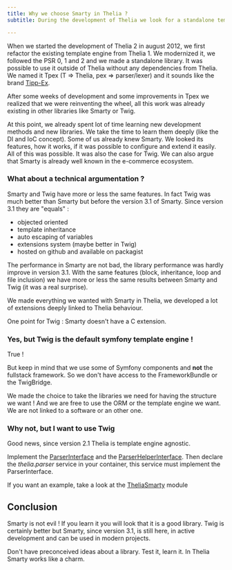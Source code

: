 ```yaml
---
title: Why we choose Smarty in Thelia ?
subtitle: During the development of Thelia we look for a standalone template engine. Here I explain why we choose Smarty instead of other libraries

---
```


When we started the development of Thelia 2 in august 2012, we first refactor the existing template engine from Thelia 1.
We modernized it, we followed the PSR 0, 1 and 2 and we made a standalone library. It was possible to use it outside of Thelia
without any dependencies from Thelia. We named it Tpex (T => Thelia, pex => parser/lexer) and it sounds like the brand 
[Tipp-Ex](https://en.wikipedia.org/wiki/Tipp-Ex).

After some weeks of development and some improvements in Tpex we realized that we were reinventing the wheel, all this work 
was already existing in other libraries like Smarty or Twig.

At this point, we already spent lot of time learning new development methods and new libraries. We take the time to learn
them deeply (like the DI and IoC concept). Some of us already knew Smarty. We looked its features, how it works, if it was possible
to configure and extend it easily. All of this was possible. It was also the case for Twig. We can also argue that Smarty is 
already well known in the e-commerce ecosystem.

### What about a technical argumentation ?

Smarty and Twig have more or less the same features. In fact Twig was much better than Smarty but before the version 3.1
of Smarty. Since version 3.1 they are "equals" : 

* objected oriented
* template inheritance
* auto escaping of variables
* extensions system (maybe better in Twig)
* hosted on github and available on packagist

The performance in Smarty are not bad, the library performance was hardly improve in version 3.1. With the same features (block, inheritance, loop and file inclusion) we have more 
or less the same results between Smarty and Twig (it was a real surprise).

We made everything we wanted with Smarty in Thelia, we developed a lot of extensions deeply linked to Thelia behaviour.

One point for Twig : Smarty doesn't have a C extension.

### Yes, but Twig is the default symfony template engine !

True !

But keep in mind that we use some of Symfony components and **not** the fullstack framework. So we don't have access to the 
FrameworkBundle or the TwigBridge. 

We made the choice to take the libraries we need for having the structure we want ! And we are free to use the ORM or the
template engine we want. We are not linked to a software or an other one.

### Why not, but I want to use Twig

Good news, since version 2.1 Thelia is template engine agnostic.

Implement the [ParserInterface](https://github.com/thelia/thelia/blob/master/core/lib/Thelia/Core/Template/ParserInterface.php) and the [ParserHelperInterface](https://github.com/thelia/thelia/blob/master/core/lib/Thelia/Core/Template/ParserHelperInterface.php).
Then declare the *thelia.parser* service in your container, this service must implement the ParserInterface.

If you want an example, take a look at the [TheliaSmarty](https://github.com/thelia-modules/TheliaSmarty) module

## Conclusion

Smarty is not evil ! If you learn it you will look that it is a good library. Twig is certainly better but Smarty, since version
3.1, is still here, in active development and can be used in modern projects.

Don't have preconceived ideas about a library. Test it, learn it. In Thelia Smarty works like a charm.